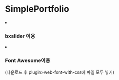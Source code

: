 # SimplePortfolio
<li>
<h3>bxslider 이용</h3></li>
<li><h3>Font Awesome이용</h3>
(다운로드 후 plugin>web-font-with-css에 파일 모두 넣기)
</li>
